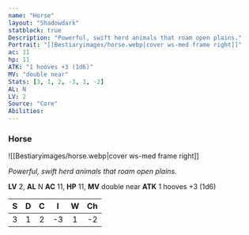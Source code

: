 ```yaml
---
name: "Horse"
layout: "Shadowdark"
statblock: true
Description: "Powerful, swift herd animals that roam open plains."
Portrait: "[[Bestiaryimages/horse.webp|cover ws-med frame right]]"
ac: 11
hp: 11
ATK: "1 hooves +3 (1d6)"
MV: "double near"
Stats: [3, 1, 2, -3, 1, -2]
AL: N
LV: 2
Source: "Core"
Abilities:
---
```


### Horse

![[Bestiaryimages/horse.webp|cover ws-med frame right]]

_Powerful, swift herd animals that roam open plains._

**LV** 2, **AL** N
**AC** 11, **HP** 11, **MV** double near
**ATK** 1 hooves +3 (1d6)

|  S  |  D  |  C  |  I  |  W  |  Ch  |
|:---:|:---:|:---:|:---:|:---:|:----:|
| 3 | 1 | 2 | -3 | 1 | -2 |


